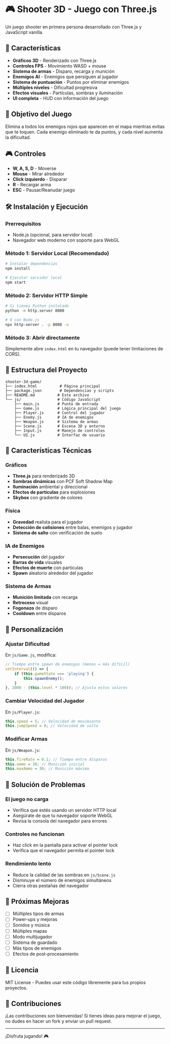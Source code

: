 # 🎮 Shooter 3D - Juego con Three.js

Un juego shooter en primera persona desarrollado con Three.js y JavaScript vanilla.

## 🚀 Características

- **Gráficos 3D** - Renderizado con Three.js
- **Controles FPS** - Movimiento WASD + mouse
- **Sistema de armas** - Disparo, recarga y munición
- **Enemigos AI** - Enemigos que persiguen al jugador
- **Sistema de puntuación** - Puntos por eliminar enemigos
- **Múltiples niveles** - Dificultad progresiva
- **Efectos visuales** - Partículas, sombras y iluminación
- **UI completa** - HUD con información del juego

## 🎯 Objetivo del Juego

Elimina a todos los enemigos rojos que aparecen en el mapa mientras evitas que te toquen. Cada enemigo eliminado te da puntos, y cada nivel aumenta la dificultad.

## 🎮 Controles

- **W, A, S, D** - Moverse
- **Mouse** - Mirar alrededor
- **Click izquierdo** - Disparar
- **R** - Recargar arma
- **ESC** - Pausar/Reanudar juego

## 🛠️ Instalación y Ejecución

### Prerrequisitos
- Node.js (opcional, para servidor local)
- Navegador web moderno con soporte para WebGL

### Método 1: Servidor Local (Recomendado)
```bash
# Instalar dependencias
npm install

# Ejecutar servidor local
npm start
```

### Método 2: Servidor HTTP Simple
```bash
# Si tienes Python instalado
python -m http.server 8080

# O con Node.js
npx http-server . -p 8080 -o
```

### Método 3: Abrir directamente
Simplemente abre `index.html` en tu navegador (puede tener limitaciones de CORS).

## 📁 Estructura del Proyecto

```
shooter-3d-game/
├── index.html          # Página principal
├── package.json        # Dependencias y scripts
├── README.md          # Este archivo
└── js/                # Código JavaScript
    ├── main.js        # Punto de entrada
    ├── Game.js        # Lógica principal del juego
    ├── Player.js      # Control del jugador
    ├── Enemy.js       # IA de enemigos
    ├── Weapon.js      # Sistema de armas
    ├── Scene.js       # Escena 3D y entorno
    ├── Input.js       # Manejo de controles
    └── UI.js          # Interfaz de usuario
```

## 🎨 Características Técnicas

### Gráficos
- **Three.js** para renderizado 3D
- **Sombras dinámicas** con PCF Soft Shadow Map
- **Iluminación** ambiental y direccional
- **Efectos de partículas** para explosiones
- **Skybox** con gradiente de colores

### Física
- **Gravedad** realista para el jugador
- **Detección de colisiones** entre balas, enemigos y jugador
- **Sistema de salto** con verificación de suelo

### IA de Enemigos
- **Persecución** del jugador
- **Barras de vida** visuales
- **Efectos de muerte** con partículas
- **Spawn** aleatorio alrededor del jugador

### Sistema de Armas
- **Munición limitada** con recarga
- **Retroceso** visual
- **Fogonazo** de disparo
- **Cooldown** entre disparos

## 🔧 Personalización

### Ajustar Dificultad
En `js/Game.js`, modifica:
```javascript
// Tiempo entre spawn de enemigos (menos = más difícil)
setInterval(() => {
    if (this.gameState === 'playing') {
        this.spawnEnemy();
    }
}, 2000 - (this.level * 100)); // Ajusta estos valores
```

### Cambiar Velocidad del Jugador
En `js/Player.js`:
```javascript
this.speed = 5; // Velocidad de movimiento
this.jumpSpeed = 8; // Velocidad de salto
```

### Modificar Armas
En `js/Weapon.js`:
```javascript
this.fireRate = 0.1; // Tiempo entre disparos
this.ammo = 30; // Munición inicial
this.maxAmmo = 30; // Munición máxima
```

## 🐛 Solución de Problemas

### El juego no carga
- Verifica que estés usando un servidor HTTP local
- Asegúrate de que tu navegador soporte WebGL
- Revisa la consola del navegador para errores

### Controles no funcionan
- Haz click en la pantalla para activar el pointer lock
- Verifica que el navegador permita el pointer lock

### Rendimiento lento
- Reduce la calidad de las sombras en `js/Scene.js`
- Disminuye el número de enemigos simultáneos
- Cierra otras pestañas del navegador

## 🚀 Próximas Mejoras

- [ ] Múltiples tipos de armas
- [ ] Power-ups y mejoras
- [ ] Sonidos y música
- [ ] Múltiples mapas
- [ ] Modo multijugador
- [ ] Sistema de guardado
- [ ] Más tipos de enemigos
- [ ] Efectos de post-procesamiento

## 📝 Licencia

MIT License - Puedes usar este código libremente para tus propios proyectos.

## 🤝 Contribuciones

¡Las contribuciones son bienvenidas! Si tienes ideas para mejorar el juego, no dudes en hacer un fork y enviar un pull request.

---

¡Disfruta jugando! 🎮
